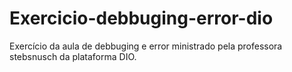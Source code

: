 # Exercicio-debbuging-error-dio
Exercício da aula de debbuging e error ministrado pela professora stebsnusch da plataforma DIO.
